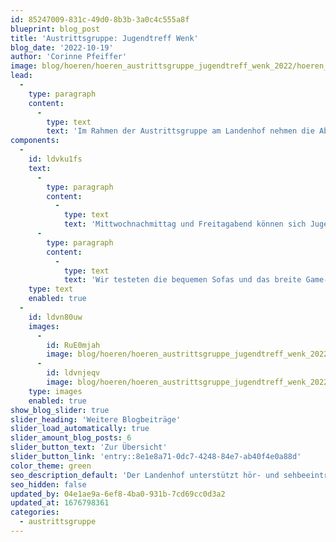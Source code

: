 ```yaml
---
id: 85247009-831c-49d0-8b3b-3a0c4c555a8f
blueprint: blog_post
title: 'Austrittsgruppe: Jugendtreff Wenk'
blog_date: '2022-10-19'
author: 'Corinne Pfeiffer'
image: blog/hoeren/hoeren_austrittsgruppe_jugendtreff_wenk_2022/hoeren_austrittsgruppe_jugendtreff_wenk_2022-front.jpg
lead:
  -
    type: paragraph
    content:
      -
        type: text
        text: 'Im Rahmen der Austrittsgruppe am Landenhof nehmen die Abschluss-Schüler:innen jedes Jahr an mehreren interessanten Anlässen teil. Bei verschiedenen Veranstaltungen werden Themen behandelt, welche die Jugendlichen auf dem Weg zur Selbstständigkeit unterstützen. Am 19. Oktober 2022 besuchten wir mit einer Gruppe von Schülern den Jugendtreff WENK in Aarau.'
components:
  -
    id: ldvku1fs
    text:
      -
        type: paragraph
        content:
          -
            type: text
            text: 'Mittwochnachmittag und Freitagabend können sich Jugendliche dort in ungezwungenem Rahmen treffen, abhängen und gamen. In dieser Zeit können sie die Räume des Jugendtreffs auch für eigene Projekte nutzen, wie backen, Freunde treffen, Zusammensein ohne Erwachsene. Wir lernten die Jugendarbeiter:innen des WENKS kennen, welche bei Anliegen und Sorgen der Jugendlichen ein offenes Ohr haben. Wer nach der Landenhofzeit die Sozialpädagog:innen vermisst, findet dort niederschwellig Ansprechpersonen und Unterstützung. '
      -
        type: paragraph
        content:
          -
            type: text
            text: 'Wir testeten die bequemen Sofas und das breite Game-Angebot. Den Abend liessen wir bei einer knusprigen Pizza nach Wahl ausklingen und genossen das ruhige Ambiente im bahnhofnahen Lokal.'
    type: text
    enabled: true
  -
    id: ldvn80uw
    images:
      -
        id: RuE0mjah
        image: blog/hoeren/hoeren_austrittsgruppe_jugendtreff_wenk_2022/hoeren_austrittsgruppe_jugendtreff_wenk_2022-01.jpg
      -
        id: ldvnjeqv
        image: blog/hoeren/hoeren_austrittsgruppe_jugendtreff_wenk_2022/hoeren_austrittsgruppe_jugendtreff_wenk_2022-front.jpg
    type: images
    enabled: true
show_blog_slider: true
slider_heading: 'Weitere Blogbeiträge'
slider_load_automatically: true
slider_amount_blog_posts: 6
slider_button_text: 'Zur Übersicht'
slider_button_link: 'entry::8e1e8a71-0dc7-4248-84e7-ab40f4e0a88d'
color_theme: green
seo_description_default: 'Der Landenhof unterstützt hör- und sehbeeinträchtigte Kinder & Jugendliche in ihrem selbstbestimmten Leben durch Förderung ihrer Fähigkeiten & Entwicklung'
seo_hidden: false
updated_by: 04e1ae9a-6ef8-4ba0-931b-7cd69cc0d3a2
updated_at: 1676798361
categories:
  - austrittsgruppe
---
```

